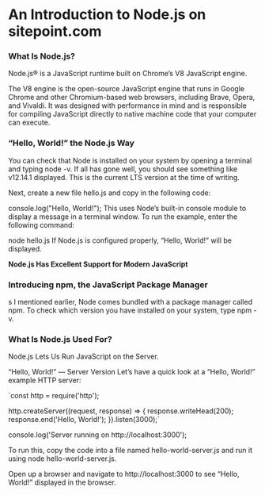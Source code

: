 # An Introduction to Node.js on sitepoint.com
### What Is Node.js?
Node.js® is a JavaScript runtime built on Chrome’s V8 JavaScript engine.

The V8 engine is the open-source JavaScript engine that runs in Google Chrome and other Chromium-based web browsers, including Brave, Opera, and Vivaldi.
It was designed with performance in mind and is responsible for compiling JavaScript directly to native machine code that your computer can execute.

### “Hello, World!” the Node.js Way

You can check that Node is installed on your system by opening a terminal and typing node -v. If all has gone well, you should see something like v12.14.1 displayed. 
This is the current LTS version at the time of writing.

Next, create a new file hello.js and copy in the following code:

console.log("Hello, World!");
This uses Node’s built-in console module to display a message in a terminal window. To run the example, enter the following command:

node hello.js
If Node.js is configured properly, “Hello, World!” will be displayed.

**Node.js Has Excellent Support for Modern JavaScript**

### Introducing npm, the JavaScript Package Manager
s I mentioned earlier, Node comes bundled with a package manager called npm. To check which version you have installed on your system, type npm -v.

### What Is Node.js Used For?
Node.js Lets Us Run JavaScript on the Server.

“Hello, World!” — Server Version
Let’s have a quick look at a “Hello, World!” example HTTP server:

`const http = require('http');

http.createServer((request, response) => {
  response.writeHead(200);
  response.end('Hello, World!');
}).listen(3000);`

console.log('Server running on http://localhost:3000');

To run this, copy the code into a file named hello-world-server.js and run it using node hello-world-server.js.

Open up a browser and navigate to http://localhost:3000 to see “Hello, World!” displayed in the browser.
